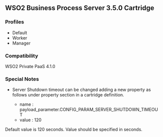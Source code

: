 ## WSO2 Business Process Server 3.5.0 Cartridge

### Profiles

   - Default
   - Worker
   - Manager

### Compatibility

WSO2 Private PaaS 4.1.0

### Special Notes

- Server Shutdown timeout can be changed adding a new property as follows under property section in a cartridge definition.

    * name : payload_parameter.CONFIG_PARAM_SERVER_SHUTDOWN_TIMEOUT
    * value : 120 

Default value is 120 seconds. Value should be specified in seconds.